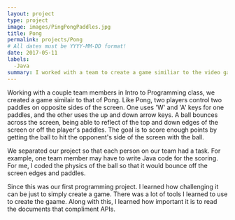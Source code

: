 ```yaml
---
layout: project
type: project
image: images/PingPongPaddles.jpg
title: Pong
permalink: projects/Pong
# All dates must be YYYY-MM-DD format!
date: 2017-05-11
labels:
  -Java
summary: I worked with a team to create a game similiar to the video game Pong
---
```


Working with a couple team members in Intro to Programming class, we created a game similair to that of Pong. Like Pong, two players control two paddles on opposite sides of the screen. One uses 'W' and 'A' keys for one paddles, and the other uses the up and down arrow keys. A ball bounces across the screen, being able to reflect of the top and down edges of the screen or off the player's paddles. The goal is to score enough points by getting the ball to hit the opponent's side of the screen with the ball. 

We separated our project so that each person on our team had a task. For example, one team member may have to write Java code for the scoring. For me, I coded the physics of the ball so that it would bounce off the screen edges and paddles.

Since this was our first programming project. I learned how challenging it can be just to simply create a game. There was a lot of tools I learned to use to create the gaame. Along with this, I learned how important it is to read the documents that compliment APIs.
